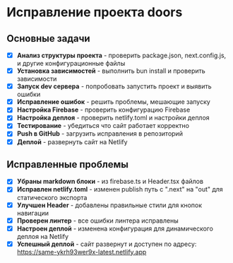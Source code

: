 # Исправление проекта doors

## Основные задачи

- [x] **Анализ структуры проекта** - проверить package.json, next.config.js, и другие конфигурационные файлы
- [x] **Установка зависимостей** - выполнить bun install и проверить зависимости
- [x] **Запуск dev сервера** - попробовать запустить проект и выявить ошибки
- [x] **Исправление ошибок** - решить проблемы, мешающие запуску
- [x] **Настройка Firebase** - проверить конфигурацию Firebase
- [x] **Настройка деплоя** - проверить netlify.toml и настройки деплоя
- [x] **Тестирование** - убедиться что сайт работает корректно
- [x] **Push в GitHub** - загрузить исправления в репозиторий
- [x] **Деплой** - развернуть сайт на Netlify

## Исправленные проблемы

- [x] **Убраны markdown блоки** - из firebase.ts и Header.tsx файлов
- [x] **Исправлен netlify.toml** - изменен publish путь с ".next" на "out" для статического экспорта
- [x] **Улучшен Header** - добавлены правильные стили для кнопок навигации
- [x] **Проверен линтер** - все ошибки линтера исправлены
- [x] **Настроен деплой** - изменена конфигурация для динамического деплоя на Netlify
- [x] **Успешный деплой** - сайт развернут и доступен по адресу: https://same-ykrh93wer9x-latest.netlify.app
